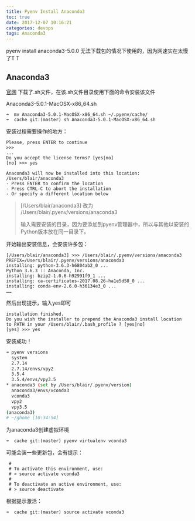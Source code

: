 ```yaml
---
title: Pyenv Install Anaconda3
toc: true
date: 2017-12-07 10:16:21
categories: devops
tags: Anaconda3
---
```


pyenv install anaconda3-5.0.0 无法下载包的情况下使用的，因为网速实在太慢了T T

<!-- more -->

## Anaconda3

[官网][1] 下载了.sh文件，在该.sh文件目录使用下面的命令安装该文件

Anaconda3-5.0.1-MacOSX-x86_64.sh
	
```
➜  mv Anaconda3-5.0.1-MacOSX-x86_64.sh ~/.pyenv/cache/
➜  cache git:(master) sh Anaconda3-5.0.1-MacOSX-x86_64.sh
```

安装过程需要操作的地方：

```
Please, press ENTER to continue
>>>
...
Do you accept the license terms? [yes|no]
[no] >>> yes
```

```
Anaconda3 will now be installed into this location:
/Users/blair/anaconda3	
- Press ENTER to confirm the location
- Press CTRL-C to abort the installation
- Or specify a different location below
```

> [/Users/blair/anaconda3] 改为 /Users/blair/.pyenv/versions/anaconda3
>
> 输入需要安装的目录，因为要添加到pyenv管理器中，所以与其他以安装的Python版本放在同一目录下。

开始输出安装信息，会安装许多包：

```
[/Users/blair/anaconda3] >>> /Users/blair/.pyenv/versions/anaconda3
PREFIX=/Users/blair/.pyenv/versions/anaconda3
installing: python-3.6.3-h6804ab2_0 ...
Python 3.6.3 :: Anaconda, Inc.
installing: bzip2-1.0.6-h92991f9_1 ...
installing: ca-certificates-2017.08.26-ha1e5d58_0 ...
installing: conda-env-2.6.0-h36134e3_0 ...
……
```

然后出现提示，输入yes即可

```
installation finished.
Do you wish the installer to prepend the Anaconda3 install location
to PATH in your /Users/blair/.bash_profile ? [yes|no]
[yes] >>> yes
```

安装成功！

```bash
➜ pyenv versions
  system
  2.7.14
  2.7.14/envs/vpy2
  3.5.4
  3.5.4/envs/vpy3.5
* anaconda3 (set by /Users/blair/.pyenv/version)
  anaconda3/envs/vconda3
  vconda3
  vpy2
  vpy3.5
(anaconda3)
# ~/ghome [10:34:54]
```

为anaconda3创建虚拟环境

```
➜  cache git:(master) pyenv virtualenv vconda3
```

可能会装一些更新包，会有提示：

```
 #
 # To activate this environment, use:
 # > source activate vconda3
 #
 # To deactivate an active environment, use:
 # > source deactivate
```

根据提示激活：

```
➜  cache git:(master) source activate vconda3
```

[1]: https://repo.continuum.io/archive/Anaconda3-5.0.1-MacOSX-x86_64.sh
